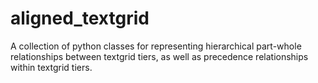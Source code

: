 # aligned_textgrid

A collection of python classes for representing hierarchical part-whole relationships between textgrid tiers, as well as precedence relationships within textgrid tiers.
